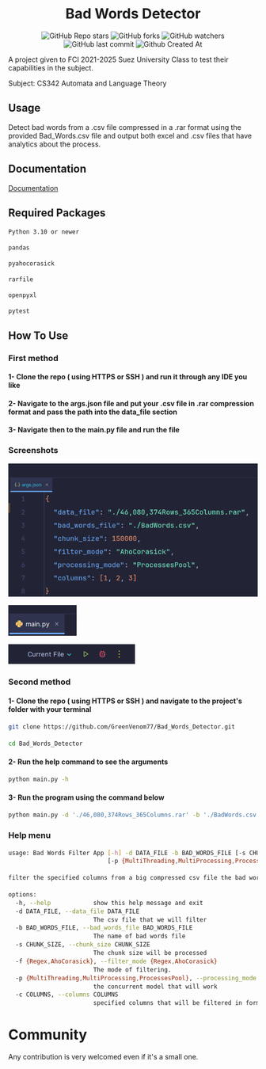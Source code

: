<h1 align="center">Bad Words Detector</h1>

<div align="center">

![GitHub Repo stars](https://img.shields.io/github/stars/FCI-Suez-2021-2025/Bad-Words-Detector)
![GitHub forks](https://img.shields.io/github/forks/FCI-Suez-2021-2025/Bad-Words-Detector)
![GitHub watchers](https://img.shields.io/github/watchers/FCI-Suez-2021-2025/Bad-Words-Detector)
![GitHub last commit](https://img.shields.io/github/last-commit/FCI-Suez-2021-2025/Bad-Words-Detector)
![Github Created At](https://img.shields.io/github/created-at/FCI-Suez-2021-2025/Bad-Words-Detector?color=1a73e8)
</div>

A project given to FCI 2021-2025 Suez University Class to test their capabilities in the subject.

Subject: CS342 Automata and Language Theory

## Usage

Detect bad words from a .csv file compressed in a .rar format using the provided Bad_Words.csv file and output both excel and .csv files that have analytics about the process.

## Documentation

[Documentation](.assets/Docs/Docs.md)

## Required Packages

```
Python 3.10 or newer

pandas

pyahocorasick

rarfile

openpyxl

pytest
```

## How To Use

### First method

#### 1- Clone the repo ( using HTTPS or SSH ) and run it through any IDE you like

#### 2- Navigate to the args.json file and put your .csv file in .rar compression format and pass the path into the data_file section

#### 3- Navigate then to the main.py file and run the file

### Screenshots

![Arguments](.assets/Args.png)

![Main File](.assets/Main.png)

![Running](.assets/Run.png)

### Second method

#### 1- Clone the repo ( using HTTPS or SSH ) and navigate to the project's folder with your terminal

```sh
git clone https://github.com/GreenVenom77/Bad_Words_Detector.git

cd Bad_Words_Detector
```

#### 2- Run the help command to see the arguments

```sh
python main.py -h
```

#### 3- Run the program using the command below

```sh
python main.py -d './46,080,374Rows_365Columns.rar' -b './BadWords.csv' -s 150000 -f 'AhoCorasick' -p 'ProcessesPool' -c '1,2,3'
```

### Help menu

```sh
usage: Bad Words Filter App [-h] -d DATA_FILE -b BAD_WORDS_FILE [-s CHUNK_SIZE] [-f {Regex,AhoCorasick}]
                            [-p {MultiThreading,MultiProcessing,ProcessesPool}] [-c COLUMNS]

filter the specified columns from a big compressed csv file the bad words rows.

options:
  -h, --help            show this help message and exit
  -d DATA_FILE, --data_file DATA_FILE
                        The csv file that we will filter
  -b BAD_WORDS_FILE, --bad_words_file BAD_WORDS_FILE
                        The name of bad words file
  -s CHUNK_SIZE, --chunk_size CHUNK_SIZE
                        The chunk size will be processed
  -f {Regex,AhoCorasick}, --filter_mode {Regex,AhoCorasick}
                        The mode of filtering.
  -p {MultiThreading,MultiProcessing,ProcessesPool}, --processing_mode {MultiThreading,MultiProcessing,ProcessesPool}        
                        the concurrent model that will work
  -c COLUMNS, --columns COLUMNS
                        specified columns that will be filtered in format column1,column... like 1,2,3,4
```

# Community

Any contribution is very welcomed even if it's a small one.
